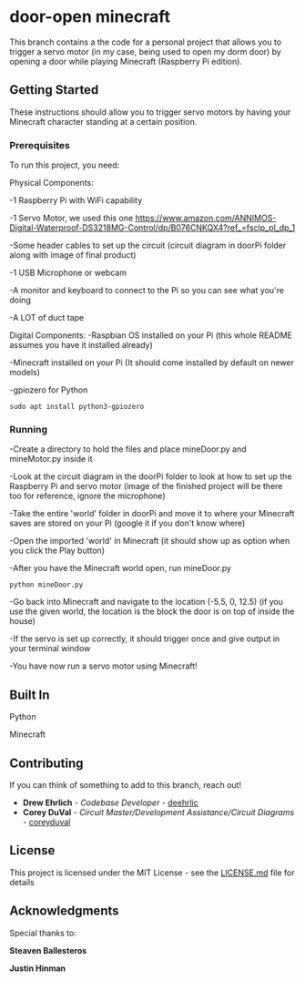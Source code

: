 # door-open minecraft

This branch contains a the code for a personal project that allows you to trigger a servo motor (in my case, being used to open my dorm door) by opening a door while playing Minecraft (Raspberry Pi edition).

## Getting Started

These instructions should allow you to trigger servo motors by having your Minecraft character standing at a certain position.

### Prerequisites

To run this project, you need:

Physical Components:

-1 Raspberry Pi with WiFi capability

-1 Servo Motor, we used this one https://www.amazon.com/ANNIMOS-Digital-Waterproof-DS3218MG-Control/dp/B076CNKQX4?ref_=fsclp_pl_dp_1

-Some header cables to set up the circuit (circuit diagram in doorPi folder along with image of final product)

-1 USB Microphone or webcam

-A monitor and keyboard to connect to the Pi so you can see what you're doing

-A LOT of duct tape

Digital Components:
-Raspbian OS installed on your Pi (this whole README assumes you have it installed already)

-Minecraft installed on your Pi (It should come installed by default on newer models)

-gpiozero for Python
```
sudo apt install python3-gpiozero
```

### Running

-Create a directory to hold the files and place mineDoor.py and mineMotor.py inside it

-Look at the circuit diagram in the doorPi folder to look at how to set up the Raspberry Pi and servo motor (image of the finished project will be there too for reference, ignore the microphone)

-Take the entire 'world' folder in doorPi and move it to where your Minecraft saves are stored on your Pi (google it if you don't know where)

-Open the imported 'world' in Minecraft (it should show up as option when you click the Play button)

-After you have the Minecraft world open, run mineDoor.py
```
python mineDoor.py
```

-Go back into Minecraft and navigate to the location (-5.5, 0, 12.5) (if you use the given world, the location is the block the door is on top of inside the house)

-If the servo is set up correctly, it should trigger once and give output in your terminal window

-You have now run a servo motor using Minecraft!

## Built In

Python

Minecraft

## Contributing

If you can think of something to add to this branch, reach out!

* **Drew Ehrlich** - *Codebase Developer* - [deehrlic](https://github.com/deehrlic)
* **Corey DuVal** - *Circuit Master/Development Assistance/Circuit Diagrams* - [coreyduval](https://github.com/coreyduval)

## License

This project is licensed under the MIT License - see the [LICENSE.md](LICENSE.md) file for details

## Acknowledgments

Special thanks to:

**Steaven Ballesteros**

**Justin Hinman**


